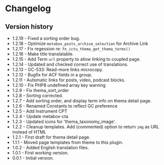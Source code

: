 # Changelog

## Version history
* 1.2.19 - Fixed a sorting order bug.
* 1.2.18 - Optimize `metabox_posts_archive_selection` for Archive Link
* 1.2.17 - Fix regession re: `fn_ictu_thema_get_thema_terms()`
* 1.2.16 - Make title translatable.
* 1.2.15 - Add Term `url` property to allow linking to coupled page.
* 1.2.14 - Updated and checked correct use of translations.
* 1.2.13 - GC-533: Read-more links microcopy.
* 1.2.12 - Bugfix for ACF fields in a group.
* 1.2.11 - Automatic links for posts, video, podcast blocks.
* 1.2.10 - Fix PHP8 undefined array key warning
* 1.2.9 - Fix thema_sort_order
* 1.2.8 - Sorting corrected.
* 1.2.7 - Add sorting order, and display term info on thema detail page.
* 1.2.6 - Renamed Constants to reflect GC preference
* 1.2.5 - Add Instrument CPT
* 1.2.4 - Update metabox-cta
* 1.2.3 - Updated icons for 'thema_taxonomy_image'.
* 1.2.2 - Cleanup templates. Add (commented) option to return `img` as URL instead of HTML
* 1.2.1 - First draft for thema detail page.
* 1.1.1 - Moved page templates from theme to this plugin.
* 1.0.2 - Added English translation files.
* 1.0.1 - First working version.
* 0.0.1 - Initial version.
